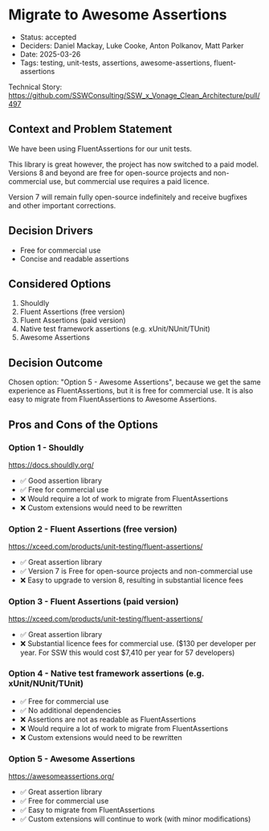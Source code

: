 # Migrate to Awesome Assertions

- Status: accepted
- Deciders: Daniel Mackay, Luke Cooke, Anton Polkanov, Matt Parker
- Date: 2025-03-26
- Tags: testing, unit-tests, assertions, awesome-assertions, fluent-assertions

Technical Story: https://github.com/SSWConsulting/SSW_x_Vonage_Clean_Architecture/pull/497

## Context and Problem Statement

We have been using FluentAssertions for our unit tests. 

This library is great however, the project has now switched to a paid model. Versions 8 and beyond are free for open-source projects and non-commercial use, but commercial use requires a paid licence.

Version 7 will remain fully open-source indefinitely and receive bugfixes and other important corrections.

## Decision Drivers

- Free for commercial use
- Concise and readable assertions

## Considered Options

1. Shouldly
2. Fluent Assertions (free version)
3. Fluent Assertions (paid version)
4. Native test framework assertions (e.g. xUnit/NUnit/TUnit)
5. Awesome Assertions

## Decision Outcome

Chosen option: "Option 5 - Awesome Assertions", because we get the same experience as FluentAssertions, but it is free for commercial use. It is also easy to migrate from FluentAssertions to Awesome Assertions.

## Pros and Cons of the Options <!-- optional -->

### Option 1 - Shouldly

https://docs.shouldly.org/

- ✅ Good assertion library
- ✅ Free for commercial use
- ❌ Would require a lot of work to migrate from FluentAssertions
- ❌ Custom extensions would need to be rewritten

### Option 2 - Fluent Assertions (free version)

https://xceed.com/products/unit-testing/fluent-assertions/

- ✅ Great assertion library
- ✅ Version 7 is Free for open-source projects and non-commercial use
- ❌ Easy to upgrade to version 8, resulting in substantial licence fees

### Option 3 - Fluent Assertions (paid version)

https://xceed.com/products/unit-testing/fluent-assertions/

- ✅ Great assertion library
- ❌ Substantial licence fees for commercial use. ($130 per developer per year. For SSW this would cost $7,410 per year for 57 developers)

### Option 4 - Native test framework assertions (e.g. xUnit/NUnit/TUnit)

- ✅ Free for commercial use
- ✅ No additional dependencies
- ❌ Assertions are not as readable as FluentAssertions
- ❌ Would require a lot of work to migrate from FluentAssertions
- ❌ Custom extensions would need to be rewritten

### Option 5 - Awesome Assertions

https://awesomeassertions.org/

- ✅ Great assertion library
- ✅ Free for commercial use
- ✅ Easy to migrate from FluentAssertions
- ✅ Custom extensions will continue to work (with minor modifications)
